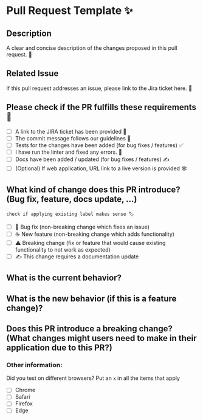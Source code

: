# Pull Request Template :sparkles:

## Description

A clear and concise description of the changes proposed in this pull request. :tada:

## Related Issue

If this pull request addresses an issue, please link to the Jira ticket here. :link:

## Please check if the PR fulfills these requirements 🏁

- [ ] A link to the JIRA ticket has been provided :eyes:
- [ ] The commit message follows our guidelines 🦮
- [ ] Tests for the changes have been added (for bug fixes / features) :white_check_mark:
- [ ] I have run the linter and fixed any errors. :hammer:
- [ ] Docs have been added / updated (for bug fixes / features) ✍️
- [ ] \(Optional) If web application, URL link to a live version is provided 🕸️

## What kind of change does this PR introduce? (Bug fix, feature, docs update, ...)

`check if applying existing label makes sense 🏷️`
- [ ] 🧹 Bug fix (non-breaking change which fixes an issue)
- [ ] :coffee: New feature (non-breaking change which adds functionality)
- [ ] ⚠️ Breaking change (fix or feature that would cause existing functionality to not work as expected)
- [ ] ✍️ This change requires a documentation update 

## What is the current behavior?

## What is the new behavior (if this is a feature change)?

## Does this PR introduce a breaking change? (What changes might users need to make in their application due to this PR?)

### Other information:

Did you test on different browsers?
Put an `x` in all the items that apply

- [ ] Chrome
- [ ] Safari
- [ ] Firefox
- [ ] Edge
